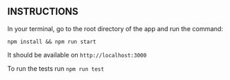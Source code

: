 ## INSTRUCTIONS

In your terminal, go to the root directory of the app and run the command:

`npm install && npm run start`

It should be available on `http://localhost:3000`

To run the tests run `npm run test`

